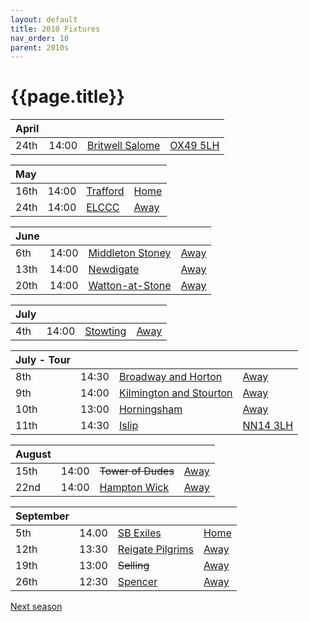 ```yaml
---
layout: default
title: 2010 Fixtures
nav_order: 10
parent: 2010s
---
```


# {{page.title}}

| April |  |  |  |
|:---|:---|:---|:---|
| 24th | 14:00 | [Britwell Salome](britwell-salome) | [OX49 5LH](https://goo.gl/maps/CGgpPNyQhotADDFs9) |

| May |  |  |  |
|:---|:---|:---|:---|
| 16th | 14:00 | [Trafford](trafford) | [Home](https://goo.gl/maps/w2skeCXwzZTEh7e26) |
| 24th | 14:00 | [ELCCC](elccc) | [Away]() |

| June |  |  |  |
|:---|:---|:---|:---|
| 6th | 14:00 | [Middleton Stoney](middleton-stoney) | [Away](https://goo.gl/maps/NKG1fHyPgmci55aGA) |
| 13th | 14:00 | [Newdigate](newdigate) | [Away](https://goo.gl/maps/kQnkUfc3MdtqLyvd8) |
| 20th | 14:00 | [Watton-at-Stone](watton-at-stone) | [Away](https://goo.gl/maps/JPBQawMsjLgYtVHk9) |

| July |  |  |  |
|:---|:---|:---|:---|
| 4th | 14:00 | [Stowting](stowting) | [Away](https://goo.gl/maps/A5HTfBKbD44fwSDq7) |

| July - Tour |  |  |  |
|:---|:---|:---|:---|
| 8th | 14:30 | [Broadway and Horton](broadway-and-horton) | [Away](https://goo.gl/maps/orv3RETHUX95dBWv7) |
| 9th | 14:00 | [Kilmington and Stourton](kilmington-and-tourton) | [Away]() |
| 10th | 13:00 | [Horningsham](horningsham) | [Away](https://goo.gl/maps/SNpXcsajYDXfjmff7) |
| 11th | 14:30 | [Islip](islip) | [NN14 3LH](https://goo.gl/maps/ceJApjnpXCpYJQC97) |

| August |  |  |  |
|:---|:---|:---|:---|
| 15th | 14:00 | <del>Tower of Dudes</del> | [Away]() |
| 22nd | 14:00 | [Hampton Wick](hampton-wick) | [Away](https://goo.gl/maps/UazfFMrPaxxaveAd7) |

| September |  |  |  |
|:---|:---|:---|:---|
| 5th | 14.00 | [SB Exiles](sb-exiles) | [Home]() |
| 12th | 13:30 | [Reigate Pilgrims](reigate-pilgrims) | [Away](https://goo.gl/maps/z54KDhWLtQreY6xy9) |
| 19th | 13:00 | <del>Selling</del> | [Away](https://goo.gl/maps/pV2tb26PncWLNiBm9) |
| 26th | 12:30 | [Spencer](spencer) | [Away]([Spencer](spencer)) |

[Next season](../2011)
